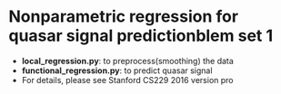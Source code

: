 # Nonparametric regression for quasar signal predictionblem set 1
+ **local_regression.py**: to preprocess(smoothing) the data
+ **functional_regression.py**: to predict quasar signal
+ For details, please see Stanford CS229 2016 version pro
